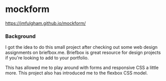 # mockform

https://jmfulgham.github.io/mockform/

### Background
I got the idea to do this small project after checking out some web design assignments on briefbox.me. Briefbox is great resource for design projects if you're looking to add to your portfolio. 

This has allowed me to play around with forms and responsive CSS a little more. This project also has introduced me to the flexbox CSS model. 





